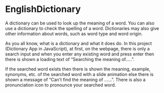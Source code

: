 # EnglishDictionary
A dictionary can be used to look up the meaning of a word. You can also use a dictionary to check the spelling of a word. Dictionaries may also give other information about words, such as word type and word origin.


As you all know, what is a dictionary and what it does do. In this project (Dictionary App in JavaScript), at first, on the webpage, there is only a search input and when you enter any existing word and press enter then there is shown a loading text of “Searching the meaning of…..”.


If the searched word exists then there is shown the meaning, example, synonyms, etc. of the searched word with a slide animation else there is shown a message of “Can’t find the meaning of ……”. There is also a pronunciation icon to pronounce your searched word.
